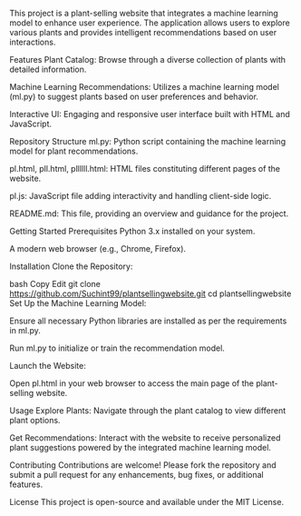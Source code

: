 This project is a plant-selling website that integrates a machine learning model to enhance user experience. The application allows users to explore various plants and provides intelligent recommendations based on user interactions.

Features
Plant Catalog: Browse through a diverse collection of plants with detailed information.

Machine Learning Recommendations: Utilizes a machine learning model (ml.py) to suggest plants based on user preferences and behavior.

Interactive UI: Engaging and responsive user interface built with HTML and JavaScript.

Repository Structure
ml.py: Python script containing the machine learning model for plant recommendations.

pl.html, pll.html, pllllll.html: HTML files constituting different pages of the website.

pl.js: JavaScript file adding interactivity and handling client-side logic.

README.md: This file, providing an overview and guidance for the project.

Getting Started
Prerequisites
Python 3.x installed on your system.

A modern web browser (e.g., Chrome, Firefox).

Installation
Clone the Repository:

bash
Copy
Edit
git clone https://github.com/Suchint99/plantsellingwebsite.git
cd plantsellingwebsite
Set Up the Machine Learning Model:

Ensure all necessary Python libraries are installed as per the requirements in ml.py.

Run ml.py to initialize or train the recommendation model.

Launch the Website:

Open pl.html in your web browser to access the main page of the plant-selling website.

Usage
Explore Plants: Navigate through the plant catalog to view different plant options.

Get Recommendations: Interact with the website to receive personalized plant suggestions powered by the integrated machine learning model.

Contributing
Contributions are welcome! Please fork the repository and submit a pull request for any enhancements, bug fixes, or additional features.

License
This project is open-source and available under the MIT License.
